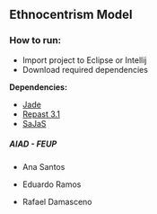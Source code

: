 ## Ethnocentrism Model

### How to run:
* Import project to Eclipse or Intellij
* Download required dependencies

**Dependencies:**
* [Jade](http://jade.tilab.com/download/jade/license/jade-download/)
* [Repast 3.1](https://sourceforge.net/projects/repast/files/Repast/Repast%203.1/repastj-3.1.tar.gz/download)
* [SaJaS](https://sourceforge.net/projects/sajas/files/latest/download)



##### AIAD - FEUP

* Ana Santos

* Eduardo Ramos

* Rafael Damasceno
